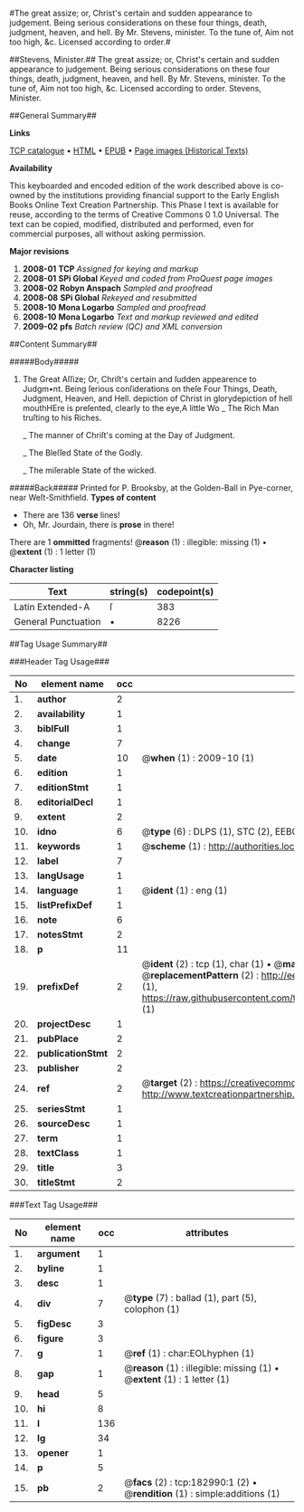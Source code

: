 #The great assize; or, Christ's certain and sudden appearance to judgement. Being serious considerations on these four things, death, judgment, heaven, and hell. By Mr. Stevens, minister. To the tune of, Aim not too high, &c. Licensed according to order.#

##Stevens, Minister.##
The great assize; or, Christ's certain and sudden appearance to judgement. Being serious considerations on these four things, death, judgment, heaven, and hell. By Mr. Stevens, minister. To the tune of, Aim not too high, &c. Licensed according to order.
Stevens, Minister.

##General Summary##

**Links**

[TCP catalogue](http://www.ota.ox.ac.uk/tcp/)  • 
[HTML](http://tei.it.ox.ac.uk/tcp/Texts-HTML/free/B05/B05968.html)  • 
[EPUB](http://tei.it.ox.ac.uk/tcp/Texts-EPUB/free/B05/B05968.epub) • 
[Page images (Historical Texts)](https://data.historicaltexts.jisc.ac.uk/view?pubId=eebo-99884224e&pageId=eebo-99884224e-182990-1)

**Availability**

This keyboarded and encoded edition of the
	       work described above is co-owned by the institutions
	       providing financial support to the Early English Books
	       Online Text Creation Partnership. This Phase I text is
	       available for reuse, according to the terms of Creative
	       Commons 0 1.0 Universal. The text can be copied,
	       modified, distributed and performed, even for
	       commercial purposes, all without asking permission.

**Major revisions**

1. __2008-01__ __TCP__ *Assigned for keying and markup*
1. __2008-01__ __SPi Global__ *Keyed and coded from ProQuest page images*
1. __2008-02__ __Robyn Anspach__ *Sampled and proofread*
1. __2008-08__ __SPi Global__ *Rekeyed and resubmitted*
1. __2008-10__ __Mona Logarbo__ *Sampled and proofread*
1. __2008-10__ __Mona Logarbo__ *Text and markup reviewed and edited*
1. __2009-02__ __pfs__ *Batch review (QC) and XML conversion*

##Content Summary##

#####Body#####

1. The Great Aſſize; Or, Chriſt's certain and ſudden appearence to Judgm•nt. Being ſerious conſiderations on theſe Four Things, Death, Judgment, Heaven, and Hell.
depiction of Christ in glorydepiction of hell mouthHEre is preſented, clearly to the eye,A little Wo
    _ The Rich Man truſting to his Riches.

    _ The manner of Chriſt's coming at the Day of Judgment.

    _ The Bleſſed State of the Godly.

    _ The miſerable State of the wicked.

#####Back#####
Printed for P. Brooksby, at the Golden-Ball in Pye-corner, near Weſt-Smithfield.
**Types of content**

  * There are 136 **verse** lines!
  * Oh, Mr. Jourdain, there is **prose** in there!

There are 1 **ommitted** fragments! 
 @__reason__ (1) : illegible: missing (1)  •  @__extent__ (1) : 1 letter (1)

**Character listing**


|Text|string(s)|codepoint(s)|
|---|---|---|
|Latin Extended-A|ſ|383|
|General Punctuation|•|8226|

##Tag Usage Summary##

###Header Tag Usage###

|No|element name|occ|attributes|
|---|---|---|---|
|1.|__author__|2||
|2.|__availability__|1||
|3.|__biblFull__|1||
|4.|__change__|7||
|5.|__date__|10| @__when__ (1) : 2009-10 (1)|
|6.|__edition__|1||
|7.|__editionStmt__|1||
|8.|__editorialDecl__|1||
|9.|__extent__|2||
|10.|__idno__|6| @__type__ (6) : DLPS (1), STC (2), EEBO-CITATION (1), PROQUEST (1), VID (1)|
|11.|__keywords__|1| @__scheme__ (1) : http://authorities.loc.gov/ (1)|
|12.|__label__|7||
|13.|__langUsage__|1||
|14.|__language__|1| @__ident__ (1) : eng (1)|
|15.|__listPrefixDef__|1||
|16.|__note__|6||
|17.|__notesStmt__|2||
|18.|__p__|11||
|19.|__prefixDef__|2| @__ident__ (2) : tcp (1), char (1)  •  @__matchPattern__ (2) : ([0-9\-]+):([0-9IVX]+) (1), (.+) (1)  •  @__replacementPattern__ (2) : http://eebo.chadwyck.com/downloadtiff?vid=$1&page=$2 (1), https://raw.githubusercontent.com/textcreationpartnership/Texts/master/tcpchars.xml#$1 (1)|
|20.|__projectDesc__|1||
|21.|__pubPlace__|2||
|22.|__publicationStmt__|2||
|23.|__publisher__|2||
|24.|__ref__|2| @__target__ (2) : https://creativecommons.org/publicdomain/zero/1.0/ (1), http://www.textcreationpartnership.org/docs/. (1)|
|25.|__seriesStmt__|1||
|26.|__sourceDesc__|1||
|27.|__term__|1||
|28.|__textClass__|1||
|29.|__title__|3||
|30.|__titleStmt__|2||


###Text Tag Usage###

|No|element name|occ|attributes|
|---|---|---|---|
|1.|__argument__|1||
|2.|__byline__|1||
|3.|__desc__|1||
|4.|__div__|7| @__type__ (7) : ballad (1), part (5), colophon (1)|
|5.|__figDesc__|3||
|6.|__figure__|3||
|7.|__g__|1| @__ref__ (1) : char:EOLhyphen (1)|
|8.|__gap__|1| @__reason__ (1) : illegible: missing (1)  •  @__extent__ (1) : 1 letter (1)|
|9.|__head__|5||
|10.|__hi__|8||
|11.|__l__|136||
|12.|__lg__|34||
|13.|__opener__|1||
|14.|__p__|5||
|15.|__pb__|2| @__facs__ (2) : tcp:182990:1 (2)  •  @__rendition__ (1) : simple:additions (1)|
